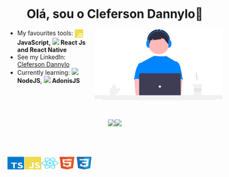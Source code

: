 <div >
    <div  style="display:inline_block">
        <div >
            <h1 align="center">
                Olá, sou o Cleferson Dannylo👋
            </h1>
           <div >
              <img align="right" width="300" src="./unDraw_coding.svg"/>
		         </div>
            <ul align="left">
                <li>My favourites tools:  
                    <img align="center" alt="cleferson-Js"  width="20"   src="https://raw.githubusercontent.com/devicons/devicon/master/icons/javascript/javascript-plain.svg"><b> JavaScript,</b> 
                    <img src="https://i.ibb.co/4RHMmLQ/react.png" width="20"/><b> React Js and React Native</b>
                </li>
            	<li>See my LinkedIn: <a href="https://www.linkedin.com/in/clefersondannylo">Cleferson Dannylo</a> 
                </li>
            	<li>Currently learning: 
                	<img width="20"src="https://cdn.jsdelivr.net/gh/devicons/devicon/icons/nodejs/nodejs-plain.svg" /><b> NodeJS</b>,  
                    <img width="20" src="https://cdn.jsdelivr.net/gh/devicons/devicon/icons/adonisjs/adonisjs-original.svg" /><b> AdonisJS</b>
                </li>
        	</ul>
    	</div>
    
  
 
 
</div>
 <div >
 <br><br> <br><br>
	 <div align="center">
  <a href="https://github.com/clefersondannylo">
  <img height="180em" src="https://github-readme-stats.vercel.app/api?username=clefersondannylo&show_icons=true&theme=midnight-purple&include_all_commits=true&count_private=true"/><img height="180em" src="https://github-readme-stats.vercel.app/api/top-langs/?username=clefersondannylo&layout=compact&langs_count=7&theme=midnight-purple&include_all_commits=true&count_private=true"/>
	  </div>
</div>
  <br><br><br> <br>
  <div >
  <img align="left" alt="cleferson-Ts" height="30" width="40" src="https://raw.githubusercontent.com/devicons/devicon/master/icons/typescript/typescript-plain.svg">
  <img align="left" alt="cleferson-Js" height="30" width="40" src="https://raw.githubusercontent.com/devicons/devicon/master/icons/javascript/javascript-plain.svg">
  <img align="left" alt="cleferson-React" height="30" width="40" src="https://raw.githubusercontent.com/devicons/devicon/master/icons/react/react-original.svg">
  <img align="left" alt="cleferson-HTML" height="30" width="40" src="https://raw.githubusercontent.com/devicons/devicon/master/icons/html5/html5-original.svg">
  <img align="left" alt="cleferson-CSS" height="30" width="40" src="https://raw.githubusercontent.com/devicons/devicon/master/icons/css3/css3-original.svg">
 </div>
   

